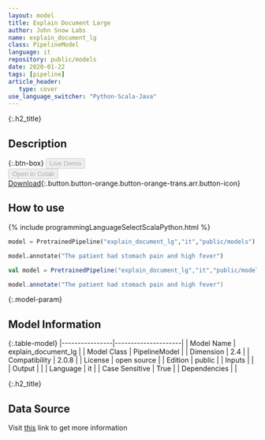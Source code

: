 ```yaml
---
layout: model
title: Explain Document Large
author: John Snow Labs
name: explain_document_lg
class: PipelineModel
language: it
repository: public/models
date: 2020-01-22
tags: [pipeline]
article_header:
   type: cover
use_language_switcher: "Python-Scala-Java"
---
```


{:.h2_title}
## Description 




{:.btn-box}
<button class="button button-orange" disabled>Live Demo</button><br/><button class="button button-orange" disabled>Open in Colab</button><br/>[Download](https://s3.amazonaws.com/auxdata.johnsnowlabs.com/public/models/explain_document_lg_it_2.0.8_2.4_1579722789680.zip){:.button.button-orange.button-orange-trans.arr.button-icon}<br/>

## How to use 
<div class="tabs-box" markdown="1">

{% include programmingLanguageSelectScalaPython.html %}

```python
model = PretrainedPipeline("explain_document_lg","it","public/models")

model.annotate("The patient had stomach pain and high fever")
```

```scala
val model = PretrainedPipeline("explain_document_lg","it","public/models")

model.annotate("The patient had stomach pain and high fever")
```
</div>



{:.model-param}
## Model Information
{:.table-model}
|----------------|---------------------|
| Model Name     | explain_document_lg |
| Model Class    | PipelineModel       |
| Dimension      | 2.4                 |
| Compatibility  | 2.0.8               |
| License        | open source         |
| Edition        | public              |
| Inputs         |                     |
| Output         |                     |
| Language       | it                  |
| Case Sensitive | True                |
| Dependencies   |                     |




{:.h2_title}
## Data Source
  
Visit [this]() link to get more information

